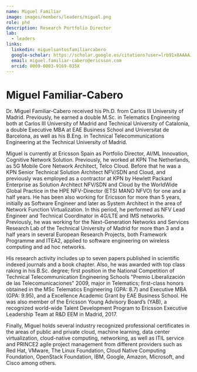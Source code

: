```yaml
---
name: Miguel Familiar
image: images/members/leaders/miguel.png
role: phd
description: Research Portfolio Director
lab: 
  - leaders
links:
  linkedin: miguelsantosfamiliarcabero
  google-scholar: https://scholar.google.es/citations?user=lrb91x8AAAAJ&hl=en
  email: miguel.familiar-cabero@ericsson.com
  orcid: 0009-0003-9169-035X
---
```


# Miguel Familiar-Cabero

Dr. Miguel Familiar-Cabero received his Ph.D. from Carlos III University of Madrid. Previously, he earned a double M.Sc. in Telematics Engineering both at Carlos III University of Madrid and Technical University of Catalonia, a double Executive MBA at EAE Business School and Universitat de Barcelona, as well as his B.Eng. in Technical Telecommunications Engineering at the Technical University of Madrid.

 

Miguel is currently at Ericsson Spain as Portfolio Director, AI/ML Innovation, Cognitive Network Solution. Previously, he worked at KPN The Netherlands, as 5G Mobile Core Network Architect, Telco Cloud. Before that he was a KPN Senior Technical Solution Architect NFV/SDN and Cloud, and previously was employed as a contractor at KPN by Hewlett Packard Enterprise as Solution Architect NFV/SDN and Cloud by the WorldWide Global Practice in the HPE NFV-Director (ETSI MANO NFVO) for one and a half years. He has been also working for Ericsson for more than 5 years, initially as Software Engineer and later as System Architect in the area of Network Function Virtualization. In this period, he performed as NFV Lead Engineer and Technical Coordinator in 4G/LTE and IMS networks. Previously, he was working for the Next-Generation Networks and Services Research Lab of the Technical University of Madrid for more than 3 and a half years in several European Research Projects, both Framework Programme and ITEA2, applied to software engineering on wireless computing and ad hoc networks.

 

His research activity includes up to seven papers published in scientific indexed journals and a book chapter. Also, he was awarded with top class raking in his B.Sc. degree; first position in the National Competition of Technical Telecommunication Engineering Schools "Premio Liberalización de las Telecomunicaciones" 2009, major in Telematics; first-class honors obtained in the MSc Telematics Engineering (GPA: 8.7) and Executive MBA (GPA: 9.95), and a Excellence Academic Grant by EAE Business School. He was also member of the Ericsson Young Advisory Board’s (YAB), a recognized world-wide Talent Development Program to Ericsson Executive Leadership Team at R&D EEM in Madrid, 2017.

 

Finally, Miguel holds several industry recognized professional certificates in the areas of public and private cloud, machine learning, data center virtualization, cloud-native computing, networking, as well as ITIL service and PRINCE2 agile project management from different providers such as Red Hat, VMware, The Linux Foundation, Cloud Native Computing Foundation, OpenStack Foundation, IBM, Google, Amazon, Microsoft, and Cisco among others.
